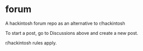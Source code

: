 # forum
A hackintosh forum repo as an alternative to r/hackintosh

To start a post, go to Discussions above and create a new post.

r/hackintosh rules apply.
